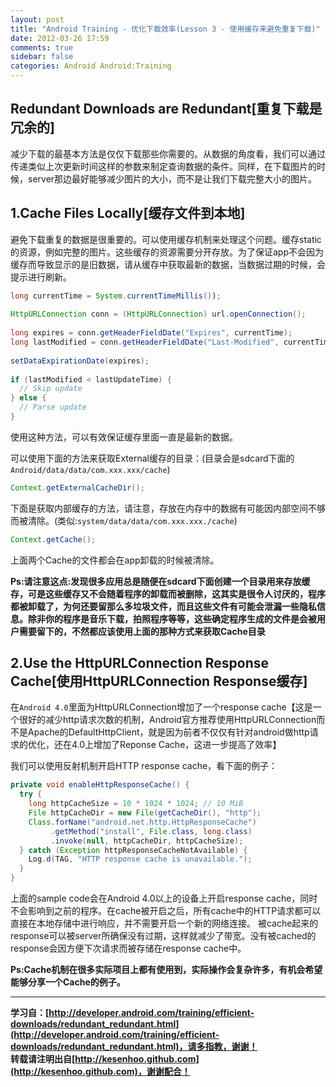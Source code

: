 ```yaml
---
layout: post
title: "Android Training - 优化下载效率(Lesson 3 - 使用缓存来避免重复下载)"
date: 2012-03-26 17:59
comments: true
sidebar: false
categories: Android Android:Training
---
```


## Redundant Downloads are Redundant[重复下载是冗余的]
减少下载的最基本方法是仅仅下载那些你需要的。从数据的角度看，我们可以通过传递类似上次更新时间这样的参数来制定查询数据的条件。同样，在下载图片的时候，server那边最好能够减少图片的大小，而不是让我们下载完整大小的图片。

## 1.Cache Files Locally[缓存文件到本地]
避免下载重复的数据是很重要的。可以使用缓存机制来处理这个问题。缓存static的资源，例如完整的图片。这些缓存的资源需要分开存放。为了保证app不会因为缓存而导致显示的是旧数据，请从缓存中获取最新的数据，当数据过期的时候，会提示进行刷新。

<!-- More -->

```java
long currentTime = System.currentTimeMillis());  
  
HttpURLConnection conn = (HttpURLConnection) url.openConnection();  
  
long expires = conn.getHeaderFieldDate("Expires", currentTime);  
long lastModified = conn.getHeaderFieldDate("Last-Modified", currentTime);  
  
setDataExpirationDate(expires);  
  
if (lastModified < lastUpdateTime) {  
  // Skip update  
} else {  
  // Parse update  
}
```  
使用这种方法，可以有效保证缓存里面一直是最新的数据。

可以使用下面的方法来获取External缓存的目录：(目录会是sdcard下面的`Android/data/data/com.xxx.xxx/cache`)
```java
Context.getExternalCacheDir();
```
下面是获取内部缓存的方法，请注意，存放在内存中的数据有可能因内部空间不够而被清除。(类似:`system/data/data/com.xxx.xxx./cache`)
```java
Context.getCache();
```
上面两个Cache的文件都会在app卸载的时候被清除。

**Ps:请注意这点:发现很多应用总是随便在sdcard下面创建一个目录用来存放缓存，可是这些缓存又不会随着程序的卸载而被删除，这其实是很令人讨厌的，程序都被卸载了，为何还要留那么多垃圾文件，而且这些文件有可能会泄漏一些隐私信息。除非你的程序是音乐下载，拍照程序等等，这些确定程序生成的文件是会被用户需要留下的，不然都应该使用上面的那种方式来获取Cache目录**

## 2.Use the HttpURLConnection Response Cache[使用HttpURLConnection Response缓存]
在`Android 4.0`里面为HttpURLConnection增加了一个response cache【这是一个很好的减少http请求次数的机制，Android官方推荐使用HttpURLConnection而不是Apache的DefaultHttpClient，就是因为前者不仅仅有针对android做http请求的优化，还在4.0上增加了Reponse Cache，这进一步提高了效率】

我们可以使用反射机制开启HTTP response cache，看下面的例子：
```java
private void enableHttpResponseCache() {  
  try {  
    long httpCacheSize = 10 * 1024 * 1024; // 10 MiB  
    File httpCacheDir = new File(getCacheDir(), "http");  
    Class.forName("android.net.http.HttpResponseCache")  
         .getMethod("install", File.class, long.class)  
         .invoke(null, httpCacheDir, httpCacheSize);  
  } catch (Exception httpResponseCacheNotAvailable) {  
    Log.d(TAG, "HTTP response cache is unavailable.");  
  }  
}
```  
上面的sample code会在Android 4.0以上的设备上开启response cache，同时不会影响到之前的程序。在cache被开启之后，所有cache中的HTTP请求都可以直接在本地存储中进行响应，并不需要开启一个新的网络连接。
被cache起来的response可以被server所确保没有过期，这样就减少了带宽。没有被cached的response会因方便下次请求而被存储在response cache中。

**Ps:Cache机制在很多实际项目上都有使用到，实际操作会复杂许多，有机会希望能够分享一个Cache的例子。**

***

**学习自：[http://developer.android.com/training/efficient-downloads/redundant_redundant.html](http://developer.android.com/training/efficient-downloads/redundant_redundant.html)，请多指教，谢谢！**  
**转载请注明出自[http://kesenhoo.github.com](http://kesenhoo.github.com)，谢谢配合！**
